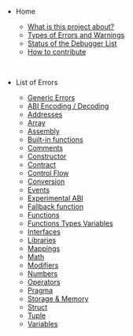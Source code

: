 <!-- docs/_sidebar.md -->

* Home

    * [What is this project about?](/)
    * [Types of Errors and Warnings](errors-warnings-types-desc.md)
    * [Status of the Debugger List](debugger-status.md)
    * [How to contribute](Contribute.md)

<br>

* List of Errors

    * [Generic Errors](Generic.md)
    * [ABI Encoding / Decoding](ABI-Encoding-Decoding.md)
    * [Addresses](Addresses.md)
    * [Array](Array.md)
    * [Assembly](Assembly.md)
    * [Built-in functions](Built-in.md)
    * [Comments](Comments.md)
    * [Constructor](Constructor.md)
    * [Contract](Contract.md)
    * [Control Flow](Control-Flow.md)
    * [Conversion](Conversion.md)
    * [Events](Event.md)
    * [Experimental ABI](Experimental-ABI.md)
    * [Fallback function](Fallback.md)
    * [Functions](Functions.md)
    * [Functions Types Variables](function-types.md)
    * [Interfaces](Interfaces.md)
    * [Libraries](Libraries.md)
    * [Mappings](Mapping.md)
    * [Math](Math.md)
    * [Modifiers](Modifiers.md)
    * [Numbers](Numbers.md)
    * [Operators](Operators.md)
    * [Pragma](Pragma.md)
    * [Storage & Memory](Storage-Memory.md)
    * [Struct](Struct.md)
    * [Tuple](Tuple.md)
    * [Variables](Variables.md)